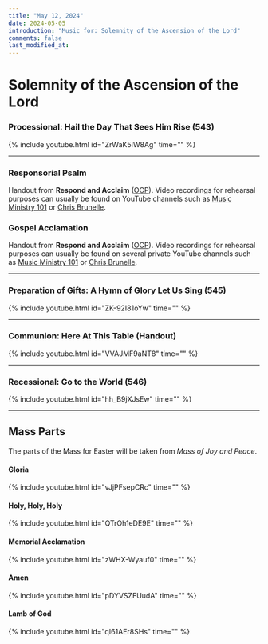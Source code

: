 ```yaml
---
title: "May 12, 2024"
date: 2024-05-05
introduction: "Music for: Solemnity of the Ascension of the Lord"
comments: false
last_modified_at: 
---
```


# Solemnity of the Ascension of the Lord

### Processional: Hail the Day That Sees Him Rise (543)

{% include youtube.html id="ZrWaK5IW8Ag" time="" %} <br>

---

### Responsorial Psalm

Handout from **Respond and Acclaim** ([OCP](https://www.ocp.org/en-us)). Video recordings for rehearsal purposes can usually be found on YouTube channels such as [Music Ministry 101](https://www.youtube.com/@MusicMinistry101/videos) or [Chris Brunelle](https://www.youtube.com/@ChrisBrunelle/videos).

### Gospel Acclamation

Handout from **Respond and Acclaim** ([OCP](https://www.ocp.org/en-us)). Video recordings for rehearsal purposes can usually be found on several private YouTube channels such as [Music Ministry 101](https://www.youtube.com/@MusicMinistry101/videos) or [Chris Brunelle](https://www.youtube.com/@ChrisBrunelle/videos).

---

### Preparation of Gifts: A Hymn of Glory Let Us Sing (545)

{% include youtube.html id="ZK-92I81oYw" time="" %} <br>

---

### Communion: Here At This Table (Handout)

{% include youtube.html id="VVAJMF9aNT8" time="" %} <br>

---

### Recessional: Go to the World (546)

{% include youtube.html id="hh_B9jXJsEw" time="" %} <br>

---

## Mass Parts

The parts of the Mass for Easter will be taken from *Mass of Joy and Peace*.

#### Gloria

{% include youtube.html id="vJjPFsepCRc" time="" %} <br>


#### Holy, Holy, Holy

{% include youtube.html id="QTrOh1eDE9E" time="" %} <br>


#### Memorial Acclamation

{% include youtube.html id="zWHX-Wyauf0" time="" %} <br>


#### Amen

{% include youtube.html id="pDYVSZFUudA" time="" %} <br>


#### Lamb of God

{% include youtube.html id="qI61AEr8SHs" time="" %}
